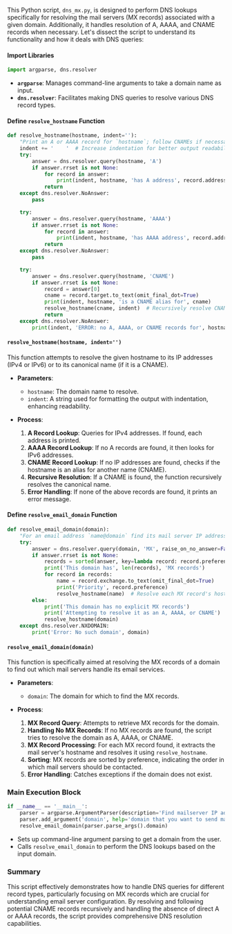 This Python script, `dns_mx.py`, is designed to perform DNS lookups specifically for resolving the mail servers (MX records) associated with a given domain. Additionally, it handles resolution of A, AAAA, and CNAME records when necessary. Let's dissect the script to understand its functionality and how it deals with DNS queries:

#### Import Libraries

```python
import argparse, dns.resolver
```
- **`argparse`**: Manages command-line arguments to take a domain name as input.
- **`dns.resolver`**: Facilitates making DNS queries to resolve various DNS record types.

#### Define `resolve_hostname` Function

```python
def resolve_hostname(hostname, indent=''):
    "Print an A or AAAA record for `hostname`; follow CNAMEs if necessary."
    indent += '    '  # Increase indentation for better output readability.
    try:
        answer = dns.resolver.query(hostname, 'A')
        if answer.rrset is not None:
            for record in answer:
                print(indent, hostname, 'has A address', record.address)
            return
    except dns.resolver.NoAnswer:
        pass

    try:
        answer = dns.resolver.query(hostname, 'AAAA')
        if answer.rrset is not None:
            for record in answer:
                print(indent, hostname, 'has AAAA address', record.address)
            return
    except dns.resolver.NoAnswer:
        pass

    try:
        answer = dns.resolver.query(hostname, 'CNAME')
        if answer.rrset is not None:
            record = answer[0]
            cname = record.target.to_text(omit_final_dot=True)
            print(indent, hostname, 'is a CNAME alias for', cname)
            resolve_hostname(cname, indent)  # Recursively resolve CNAME.
            return
    except dns.resolver.NoAnswer:
        print(indent, 'ERROR: no A, AAAA, or CNAME records for', hostname)
```
#### `resolve_hostname(hostname, indent='')`
This function attempts to resolve the given hostname to its IP addresses (IPv4 or IPv6) or to its canonical name (if it is a CNAME).

- **Parameters**:
  - `hostname`: The domain name to resolve.
  - `indent`: A string used for formatting the output with indentation, enhancing readability.

- **Process**:
  1. **A Record Lookup**: Queries for IPv4 addresses. If found, each address is printed.
  2. **AAAA Record Lookup**: If no A records are found, it then looks for IPv6 addresses.
  3. **CNAME Record Lookup**: If no IP addresses are found, checks if the hostname is an alias for another name (CNAME).
  4. **Recursive Resolution**: If a CNAME is found, the function recursively resolves the canonical name.
  5. **Error Handling**: If none of the above records are found, it prints an error message.

#### Define `resolve_email_domain` Function

```python
def resolve_email_domain(domain):
    "For an email address `name@domain` find its mail server IP addresses."
    try:
        answer = dns.resolver.query(domain, 'MX', raise_on_no_answer=False)
        if answer.rrset is not None:
            records = sorted(answer, key=lambda record: record.preference)
            print('This domain has', len(records), 'MX records')
            for record in records:
                name = record.exchange.to_text(omit_final_dot=True)
                print('Priority', record.preference)
                resolve_hostname(name)  # Resolve each MX record's hostname.
        else:
            print('This domain has no explicit MX records')
            print('Attempting to resolve it as an A, AAAA, or CNAME')
            resolve_hostname(domain)
    except dns.resolver.NXDOMAIN:
        print('Error: No such domain', domain)
```
#### `resolve_email_domain(domain)`
This function is specifically aimed at resolving the MX records of a domain to find out which mail servers handle its email services.

- **Parameters**:
  - `domain`: The domain for which to find the MX records.

- **Process**:
  1. **MX Record Query**: Attempts to retrieve MX records for the domain.
  2. **Handling No MX Records**: If no MX records are found, the script tries to resolve the domain as A, AAAA, or CNAME.
  3. **MX Record Processing**: For each MX record found, it extracts the mail server's hostname and resolves it using `resolve_hostname`.
  4. **Sorting**: MX records are sorted by preference, indicating the order in which mail servers should be contacted.
  5. **Error Handling**: Catches exceptions if the domain does not exist.


### Main Execution Block

```python
if __name__ == '__main__':
    parser = argparse.ArgumentParser(description='Find mailserver IP address')
    parser.add_argument('domain', help='domain that you want to send mail to')
    resolve_email_domain(parser.parse_args().domain)
```
- Sets up command-line argument parsing to get a domain from the user.
- Calls `resolve_email_domain` to perform the DNS lookups based on the input domain.

### Summary
This script effectively demonstrates how to handle DNS queries for different record types, particularly focusing on MX records which are crucial for understanding email server configuration. By resolving and following potential CNAME records recursively and handling the absence of direct A or AAAA records, the script provides comprehensive DNS resolution capabilities.


